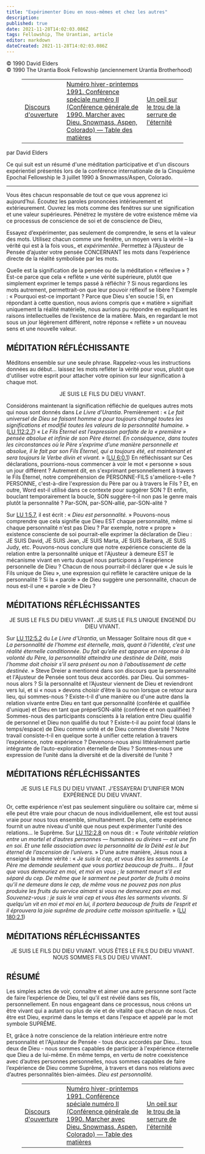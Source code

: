 ```yaml
---
title: "Expérimenter Dieu en nous-mêmes et chez les autres"
description: 
published: true
date: 2021-11-28T14:02:03.086Z
tags: Fellowship, The Urantian, article
editor: markdown
dateCreated: 2021-11-28T14:02:03.086Z
---
```


<p class="v-card v-sheet theme--light grey lighten-3 px-2">© 1990 David Elders<br>© 1990 The Urantia Book Fellowship (anciennement Urantia Brotherhood)</p>
<figure class="table chapter-navigator">
  <table>
    <tbody>
      <tr>
        <td>
        <a href="/fr/article/John_Hay/Opening_Address">
          <span class="mdi mdi-arrow-left-drop-circle"></span><span class="pl-2">Discours d'ouverture</span>
        </a>
        </td>
        <td>
        <a href="/fr/index/articles_the_urantian#numéro-hiverprintemps-1991-conférence-spéciale-numéro-ii-conférence-générale-de-1990-marcher-avec-dieu-snowmass-aspen-colorado">
          <span class="mdi mdi-book-open-variant"></span><span class="pl-2">Numéro hiver-printemps 1991. Conférence spéciale numéro II (Conférence générale de 1990. Marcher avec Dieu. Snowmass, Aspen, Colorado) — Table des matières</span>
        </a>
        </td>
        <td>
        <a href="/fr/article/Robert_Schuer/An_Eye_to_the_Keyhole_of_Eternity">
          <span class="pr-2">Un oeil sur le trou de la serrure de l'éternité</span><span class="mdi mdi-arrow-right-drop-circle"></span>
        </a>
        </td>
      </tr>
    </tbody>
  </table>
</figure>



par David Elders

Ce qui suit est un résumé d'une méditation participative et d'un discours expérientiel présentés lors de la conférence internationale de la Cinquième Epochal Fellowship le 3 juillet 1990 à Snowmass/Aspen, Colorado.

---

Vous êtes chacun responsable de tout ce que vous apprenez ici aujourd’hui. Écoutez les paroles prononcées intérieurement et extérieurement. Ouvrez les mots comme des fenêtres sur une signification et une valeur supérieures. Pénétrez le mystère de votre existence même via ce processus de conscience de soi et de conscience de Dieu,

Essayez d’expérimenter, pas seulement de comprendre, le sens et la valeur des mots. Utilisez chacun comme une fenêtre, un moyen vers la vérité – la vérité qui est à la fois vous_ et _expérimentée_. Permettez à l’Ajusteur de Pensée d’ajuster votre pensée CONCERNANT les mots dans l’expérience directe de la réalité symbolisée par les mots.

Quelle est la signification de la pensée ou de la méditation « réflexive » ? Est-ce parce que cela « reflète » une vérité supérieure, plutôt que simplement exprimer le temps passé à réfléchir ? Si nous regardions les mots autrement, permettrait-on que leur pouvoir réflexif se libère ? Exemple : « Pourquoi est-ce important ? Parce que Dieu s'en soucie ! Si, en répondant à cette question, nous avions compris que « matière » signifiait uniquement la réalité matérielle, nous aurions pu répondre en expliquant les raisons intellectuelles de l’existence de la matière. Mais, en regardant le mot sous un jour légèrement différent, notre réponse « reflète » un nouveau sens et une nouvelle valeur.

## MÉDITATION RÉFLÉCHISSANTE

Méditons ensemble sur une seule phrase. Rappelez-vous les instructions données au début... laissez les mots refléter la vérité pour vous, plutôt que d'utiliser votre esprit pour attacher votre opinion sur leur signification à chaque mot.

<p style="text-align:center;">
JE SUIS LE FILS DU DIEU VIVANT.
</p>

Considérons maintenant la signification réfléchie de quelques autres mots qui nous sont donnés dans _Le Livre d'Urantia_. Premièrement : « _Le fait universel de Dieu se faisant homme a pour toujours changé toutes les significations et modifié toutes les valeurs de la personnalité humaine._ » ([LU 112:2.7](/fr/The_Urantia_Book/112#p2_7)) « _Le Fils Éternel est l’expression parfaite de la « première » pensée absolue et infinie de son Père éternel. En conséquence, dans toutes les circonstances où le Père s’exprime d’une manière personnelle et absolue, il le fait par son Fils Éternel, qui a toujours été, est maintenant et sera toujours le Verbe divin et vivant._ » ([LU 6:0.1](/fr/The_Urantia_Book/6#p0_1)) En réfléchissant sur Ces déclarations, pourrions-nous commencer à voir le mot « personne » sous un jour différent ? Autrement dit, en s'exprimant personnellement à travers le Fils Éternel, notre compréhension de PERSONNE-FILS s'améliore-t-elle ? PERSONNE, c'est-à-dire l'expression du Père par ou à travers le Fils ? Et, en outre, Word est-il utilisé dans ce contexte pour suggérer SON ? Et enfin, bouclant temporairement la boucle, SON suggère-t-il non pas le genre mais plutôt la personnalité ? Par-SON, par-SON-allié, par-SON-alité ?

Sur [LU 1:5.7](/fr/The_Urantia_Book/1#p5_7), il est écrit : « _Dieu est personnalité._ » Pouvons-nous comprendre que cela signifie que Dieu EST chaque personnalité, même si chaque personnalité n'est pas Dieu ? Par exemple, notre « propre » existence consciente de soi pourrait-elle exprimer la déclaration de Dieu : JE SUIS David, JE SUIS Jean, JE SUIS Marta, JE SUIS Barbara, JE SUIS Judy, etc. Pouvons-nous conclure que notre expérience consciente de la relation entre la personnalité unique et l'Ajusteur à demeure EST le mécanisme vivant en vertu duquel nous participons à l'expérience personnelle de Dieu ? Chacun de nous pourrait-il déclarer que « Je suis le Fils unique de Dieu », une expression qui reflète le caractère unique de la personnalité ? Si la « parole » de Dieu suggère une personnalité, chacun de nous est-il une « parole » de Dieu ?

## MÉDITATIONS RÉFLÉCHISSANTES

<p style="text-align:center;">
JE SUIS LE FILS DU DIEU VIVANT.
JE SUIS LE FILS UNIQUE ENGENDÉ DU DIEU VIVANT.
</p>

Sur [LU 112:5.2](/fr/The_Urantia_Book/112#p5_2) du _Le Livre d'Urantia_, un Messager Solitaire nous dit que « _La personnalité de l’homme est éternelle, mais, quant à l’identité, c’est une réalité éternelle conditionnée. Du fait qu’elle est apparue en réponse à la volonté du Père, la personnalité atteindra une destinée de Déité, mais l’homme doit choisir s’il sera présent ou non à l’aboutissement de cette destinée._ » Steve Dreier a mentionné dans son discours que la personnalité et l'Ajusteur de Pensée sont tous deux accordés. par Dieu. Qui sommes-nous alors ? Si la personnalité et l’Ajusteur viennent de Dieu et reviendront vers lui, et si « nous » devons choisir d’être là ou non lorsque ce retour aura lieu, qui sommes-nous ? Existe-t-il d'une manière ou d'une autre dans la relation vivante entre Dieu en tant que personnalité (conférée et qualifiée d'unique) et Dieu en tant que préperSON-alité (conférée et non qualifiée) ? Sommes-nous des participants conscients à la relation entre Dieu qualifié de personnel et Dieu non qualifié du tout ? Existe-t-il au point focal (dans le temps/espace) de Dieu comme unité et de Dieu comme diversité ? Notre travail consiste-t-il en quelque sorte à unifier cette relation à travers l’expérience, notre expérience ? Devenons-nous ainsi littéralement partie intégrante de l’auto-exploration éternelle de Dieu ? Sommes-nous une expression de l’unité dans la diversité et de la diversité de l’unité ?

## MÉDITATIONS RÉFLÉCHISSANTES

<p style="text-align:center;">
JE SUIS LE FILS DU DIEU VIVANT.
J'ESSAYERAI D'UNIFIER MON EXPÉRIENCE DU DIEU VIVANT.
</p>

Or, cette expérience n'est pas seulement singulière ou solitaire car, même si elle peut être vraie pour chacun de nous individuellement, elle est tout aussi vraie pour nous tous ensemble, simultanément. De plus, cette expérience fournit un autre niveau d'unité que nous peut expérimenter l'unité des relations... le Suprême. Sur [LU 112:2.8](/fr/The_Urantia_Book/112#p2_8) on nous dit : « _Toute véritable relation entre un mortel et d’autres personnes — humaines ou divines — est une fin en soi. Et une telle association avec la personnalité de la Déité est le but éternel de l’ascension de l’univers._ » D’une autre manière, Jésus nous a enseigné la même vérité : « _Je suis le cep, et vous êtes les sarments. Le Père me demande seulement que vous portiez beaucoup de fruits... Il faut que vous demeuriez en moi, et moi en vous ; le sarment meurt s’il est séparé du cep. De même que le sarment ne peut porter de fruits à moins qu’il ne demeure dans le cep, de même vous ne pouvez pas non plus produire les fruits du service aimant si vous ne demeurez pas en moi. Souvenez-vous : je suis le vrai cep et vous êtes les sarments vivants. Si quelqu’un vit en moi et moi en lui, il portera beaucoup de fruits de l’esprit et il éprouvera la joie suprême de produire cette moisson spirituelle._ » ([LU 180:2.1](/fr/The_Urantia_Book/180#p2_1))

## MÉDITATIONS RÉFLÉCHISSANTES

<p style="text-align:center;">
JE SUIS LE FILS DU DIEU VIVANT.
VOUS ÊTES LE FILS DU DIEU VIVANT. NOUS SOMMES FILS DU DIEU VIVANT.
</p>

## RÉSUMÉ

Les simples actes de voir, connaître et aimer une autre personne sont l’acte de faire l’expérience de Dieu, tel qu’il est révélé dans ses fils, personnellement. En nous engageant dans ce processus, nous créons un être vivant qui a autant ou plus de vie et de vitalité que chacun de nous. Cet être est Dieu, exprimé dans le temps et dans l'espace et appelé par le mot symbole SUPRÊME.

Et, grâce à notre conscience de la relation intérieure entre notre personnalité et l'Ajusteur de Pensée - tous deux accordés par Dieu... tous deux de Dieu - nous sommes capables de participer à l'expérience éternelle que Dieu a de lui-même. En même temps, en vertu de notre coexistence avec d’autres personnes personnelles, nous sommes capables de faire l’expérience de Dieu comme Suprême, à travers et dans nos relations avec d’autres personnalités bien-aimées. _Dieu est personnalité._



<figure class="table chapter-navigator">
  <table>
    <tbody>
      <tr>
        <td>
        <a href="/fr/article/John_Hay/Opening_Address">
          <span class="mdi mdi-arrow-left-drop-circle"></span><span class="pl-2">Discours d'ouverture</span>
        </a>
        </td>
        <td>
        <a href="/fr/index/articles_the_urantian#numéro-hiverprintemps-1991-conférence-spéciale-numéro-ii-conférence-générale-de-1990-marcher-avec-dieu-snowmass-aspen-colorado">
          <span class="mdi mdi-book-open-variant"></span><span class="pl-2">Numéro hiver-printemps 1991. Conférence spéciale numéro II (Conférence générale de 1990. Marcher avec Dieu. Snowmass, Aspen, Colorado) — Table des matières</span>
        </a>
        </td>
        <td>
        <a href="/fr/article/Robert_Schuer/An_Eye_to_the_Keyhole_of_Eternity">
          <span class="pr-2">Un oeil sur le trou de la serrure de l'éternité</span><span class="mdi mdi-arrow-right-drop-circle"></span>
        </a>
        </td>
      </tr>
    </tbody>
  </table>
</figure>
